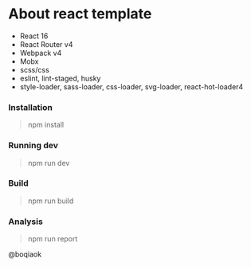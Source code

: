 # About react template

* React 16
* React Router v4
* Webpack v4
* Mobx
* scss/css
* eslint, lint-staged, husky
* style-loader, sass-loader, css-loader, svg-loader, react-hot-loader4


### Installation

> npm install

### Running dev

> npm run dev

### Build

> npm run build

### Analysis

> npm run report

@boqiaok